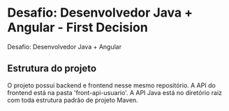 # Desafio: Desenvolvedor Java + Angular - First Decision
Desafio: Desenvolvedor Java + Angular

## Estrutura do projeto
  O projeto possui backend e frontend nesse mesmo repositório. A API do frontend está na pasta 'front-api-usuario'.
A API Java está no diretório raiz com toda estrutura padrão de projeto Maven.

